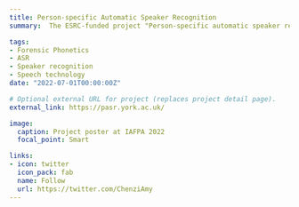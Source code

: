 ```yaml
---
title: Person-specific Automatic Speaker Recognition
summary:  The ESRC-funded project "Person-specific automatic speaker recognition &#58; understanding the behaviour of individuals for applications of ASR" is a three year project running from 2022 to 2025 led by Dr Vincent Hughes (PI), Professor Paul Foulkes (CI) and Dr Philip Harrison in the Department of Language and Linguistic Science at the University of York. The project involves collaboration with the Netherlands Forensic Institute and Oxford Wave Research.

tags:
- Forensic Phonetics
- ASR
- Speaker recognition
- Speech technology
date: "2022-07-01T00:00:00Z"

# Optional external URL for project (replaces project detail page).
external_link: https://pasr.york.ac.uk/

image:
  caption: Project poster at IAFPA 2022
  focal_point: Smart

links:
- icon: twitter
  icon_pack: fab
  name: Follow
  url: https://twitter.com/ChenziAmy
---
```

